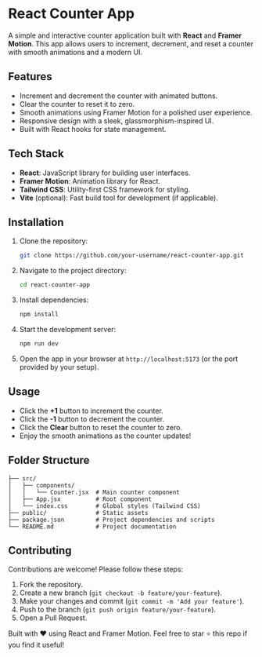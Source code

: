 # React Counter App

A simple and interactive counter application built with **React** and **Framer Motion**. This app allows users to increment, decrement, and reset a counter with smooth animations and a modern UI.

## Features
- Increment and decrement the counter with animated buttons.
- Clear the counter to reset it to zero.
- Smooth animations using Framer Motion for a polished user experience.
- Responsive design with a sleek, glassmorphism-inspired UI.
- Built with React hooks for state management.

## Tech Stack
- **React**: JavaScript library for building user interfaces.
- **Framer Motion**: Animation library for React.
- **Tailwind CSS**: Utility-first CSS framework for styling.
- **Vite** (optional): Fast build tool for development (if applicable).

## Installation
1. Clone the repository:
   ```bash
   git clone https://github.com/your-username/react-counter-app.git
   ```
2. Navigate to the project directory:
   ```bash
   cd react-counter-app
   ```
3. Install dependencies:
   ```bash
   npm install
   ```
4. Start the development server:
   ```bash
   npm run dev
   ```
5. Open the app in your browser at `http://localhost:5173` (or the port provided by your setup).

## Usage
- Click the **+1** button to increment the counter.
- Click the **-1** button to decrement the counter.
- Click the **Clear** button to reset the counter to zero.
- Enjoy the smooth animations as the counter updates!

## Folder Structure
```
├── src/
│   ├── components/
│   │   └── Counter.jsx  # Main counter component
│   ├── App.jsx          # Root component
│   └── index.css        # Global styles (Tailwind CSS)
├── public/              # Static assets
├── package.json         # Project dependencies and scripts
└── README.md            # Project documentation
```

## Contributing
Contributions are welcome! Please follow these steps:
1. Fork the repository.
2. Create a new branch (`git checkout -b feature/your-feature`).
3. Make your changes and commit (`git commit -m 'Add your feature'`).
4. Push to the branch (`git push origin feature/your-feature`).
5. Open a Pull Request.

Built with ❤️ using React and Framer Motion. Feel free to star ⭐ this repo if you find it useful!
